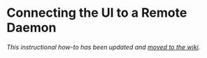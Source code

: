 # Connecting the UI to a Remote Daemon

_This instructional how-to has been updated and [moved to the wiki](https://github.com/goldcoin-gl/gold-blockchain/wiki/Connecting-the-UI-to-a-remote-daemon)._
